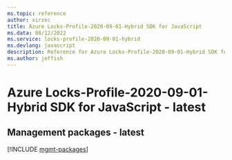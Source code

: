 ```yaml
---
ms.topic: reference
author: xirzec
title: Azure Locks-Profile-2020-09-01-Hybrid SDK for JavaScript
ms.data: 08/12/2022
ms.service: locks-profile-2020-09-01-hybrid
ms.devlang: javascript
description: Reference for Azure Locks-Profile-2020-09-01-Hybrid SDK for JavaScript
ms.author: jeffish
---
```

# Azure Locks-Profile-2020-09-01-Hybrid SDK for JavaScript - latest

## Management packages - latest
[!INCLUDE [mgmt-packages](locks-profile-2020-09-01-hybrid-mgmt-index.md)]